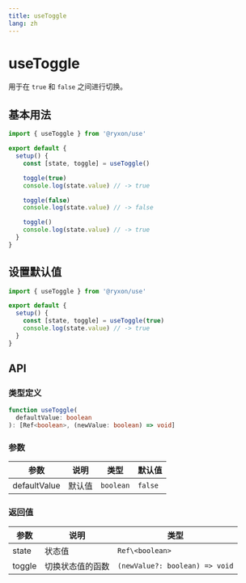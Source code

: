 ```yaml
---
title: useToggle
lang: zh
---
```


# useToggle

用于在 `true` 和 `false` 之间进行切换。

## 基本用法

```js
import { useToggle } from '@ryxon/use'

export default {
  setup() {
    const [state, toggle] = useToggle()

    toggle(true)
    console.log(state.value) // -> true

    toggle(false)
    console.log(state.value) // -> false

    toggle()
    console.log(state.value) // -> true
  }
}
```

## 设置默认值

```js
import { useToggle } from '@ryxon/use'

export default {
  setup() {
    const [state, toggle] = useToggle(true)
    console.log(state.value) // -> true
  }
}
```

## API

### 类型定义

```ts
function useToggle(
  defaultValue: boolean
): [Ref<boolean>, (newValue: boolean) => void]
```

### 参数

| 参数         | 说明   | 类型      | 默认值  |
| ------------ | ------ | --------- | ------- |
| defaultValue | 默认值 | `boolean` | `false` |

### 返回值

| 参数   | 说明             | 类型                           |
| ------ | ---------------- | ------------------------------ |
| state  | 状态值           | `Ref\<boolean>`                |
| toggle | 切换状态值的函数 | `(newValue?: boolean) => void` |
